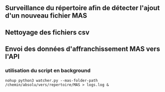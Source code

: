 ## Surveillance du répertoire afin de détecter l'ajout d'un nouveau fichier MAS

## Nettoyage des fichiers csv

## Envoi des données d'affranchissement MAS vers l'API

### utilisation du script en background

`nohup python3 watcher.py --mas-folder-path /chemin/absolu/vers/repertoire/MAS > logs.log &`
